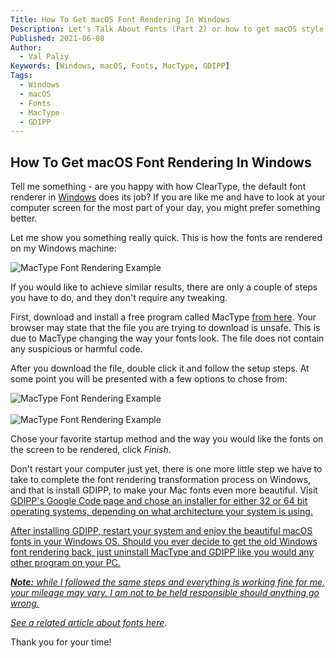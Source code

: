 ```yaml
---
Title: How To Get macOS Font Rendering In Windows
Description: Let's Talk About Fonts (Part 2) or how to get macOS style font rendering in Windows.
Published: 2021-06-08
Author:
  - Val Paliy
Keywords: [Windows, macOS, Fonts, MacType, GDIPP]
Tags:
  - Windows
  - macOS
  - Fonts
  - MacType
  - GDIPP
---
```


## How To Get macOS Font Rendering In Windows

Tell me something - are you happy with how ClearType, the default font renderer in <a href="https://valticus.netlify.app/tags/windows">Windows</a> does its job? If you are like me and have to look at your computer screen for the most part of your day, you might prefer something better.

Let me show you something really quick. This is how the fonts are rendered on my Windows machine:

<div class="align_center" style="height:auto; max-width: 100%; border:none; display:block;">
<img src='/img/mactype-0.png' loading='lazy' alt='MacType Font Rendering Example' title='MacType Font Rendering Example' class="align_center"></div>

If you would like to achieve similar results, there are only a couple of steps you have to do, and they don't require any tweaking.

First, download and install a free program called MacType <a href="https://www.mactype.net/">from here</a>. Your browser may state that the file you are trying to download is unsafe. This is due to MacType changing the way your fonts look. The file does not contain any suspicious or harmful code.

After you download the file, double click it and follow the setup steps. At some point you will be presented with a few options to chose from:

<div class="align_center" style="height:auto; max-width: 100%; border:none; display:block;">
<img src='/img/mactype-1.png' loading='lazy' alt='MacType Font Rendering Example' title='MacType Font Rendering Example' class="align_center"></div></br>
<div class="align_center" style="height:auto; max-width: 100%; border:none; display:block;">
<img src='/img/mactype-2.png' loading='lazy' alt='MacType Font Rendering Example' title='MacType Font Rendering Example' class="align_center"></div>

Chose your favorite startup method and the way you would like the fonts on the screen to be rendered, click <i>Finish</i>.

Don't restart your computer just yet, there is one more little step we have to take to complete the font rendering transformation process on Windows, and that is install GDIPP, to make your Mac fonts even more beautiful. Visit <a href="https://code.google.com/archive/p/gdipp/downloads">GDIPP's Google Code page and chose an installer for either 32 or 64 bit operating systems, depending on what architecture your system is using.

After installing GDIPP, restart your system and enjoy the beautiful macOS fonts in your Windows OS. Should you ever decide to get the old Windows font rendering back, just uninstall MacType and GDIPP like you would any other program on your PC.

<i><b>Note:</b> while I followed the same steps and everything is working fine for me, your mileage may vary. I am not to be held responsible should anything go wrong.</i>

<i>See a related article about fonts <a href="https://valticus.netlify.app/posts/lets-talk-about-fonts">here</a></i>.

Thank you for your time!